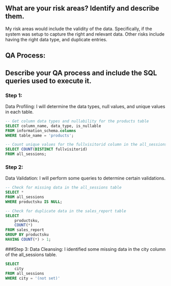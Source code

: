 ## What are your risk areas? Identify and describe them.

My risk areas would include the validity of the data. Specifically, if the system was setup to capture the right and relevant data. Other risks include having the right data type, and duplicate entries.

## QA Process:
## Describe your QA process and include the SQL queries used to execute it.

### Step 1: 
Data Profiling: I will determine the data types, null values, and unique values in each table.
```sql
-- Get column data types and nullability for the products table 
SELECT column_name, data_type, is_nullable
FROM information_schema.columns
WHERE table_name = 'products';
```
```sql
-- Count unique values for the fullvisitorid column in the all_sessions table
SELECT COUNT(DISTINCT fullvisitorid)
FROM all_sessions;
```

### Step 2: 
Data Validation: I will perform some queries to determine certain validations.
```sql
-- Check for missing data in the all_sessions table
SELECT *
FROM all_sessions
WHERE productsku IS NULL;
```
```sql
-- Check for duplicate data in the sales_report table
SELECT
	productsku,
	COUNT(*)
FROM sales_report
GROUP BY productsku
HAVING COUNT(*) > 1;
```

###Step 3: 
Data Cleansing: I identified some missing data in the city column of the all_sessions table.
```sql
SELECT 
	city
FROM all_sessions
WHERE city = '(not set)'
```
